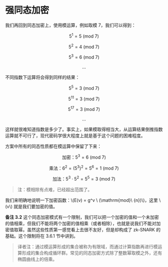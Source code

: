 # 强同态加密

我们再回到同态加密上，使用模运算，例如取模 7，我们可以得到：

$$5^1 = 5 \ (\mathrm{mod}\ {7})$$

$$5^2 = 4 \ (\mathrm{mod}\ {7})$$

$$5^3 = 6 \ (\mathrm{mod}\ {7})$$

$$\ldots$$

不同指数下运算将会得到同样的结果：

$$5^5 = 3 \ (\mathrm{mod}\ {7})$$

$$5^{11} = 3 \ (\mathrm{mod}\ {7})$$

$$5^{17} = 3 \ (\mathrm{mod}\ {7})$$

$$\ldots$$

这样就很难知道指数是多少了。事实上，如果模取得相当大，从运算结果倒推指数运算就不可行了，现代密码学很大程度上就是基于这个问题的困难程度。

方案中所有的同态性质都在模运算中保留了下来：

$$\mathrm{加密：} 5^3 = 6 \ (\mathrm{mod}\ {7})$$

$$\mathrm{乘法：} 6^2 = {(5^3)}^2 = 5^6 = 1 \ (\mathrm{mod}\ {7})$$

$$\mathrm{加法：} 5^3 \cdot 5^2 = 5^5 = 3 \ (\mathrm{mod}\ {7})$$

> 注：模相除有点难，已经超出范围了。

我们来明确地说明一下加密函数：\\(E(v) = g^v \ (\mathrm{mod}\ {n})\\)，这里 \\(v\\) 就是我们要加密的值。

**备注 3.2** 这个同态加密模式有一个限制，我们可以把一个加密的值和一个未加密的值相乘，但我们不能将两个加密的值相乘（或者相除），也就是说我们不能对加密值取幂。虽然这些性质第一感觉看上去很不友好，但是却构成了 zk-SNARK 的基础。这个限制将在 3.6.1 节中讲到。

> 译者注：通过模运算形成的集合被称为有限域，而通过计算指数再进行模运算形成的集合构成循环群。常见的同态加密方式除了整数幂取模之外，还有椭圆曲线上的倍乘。
